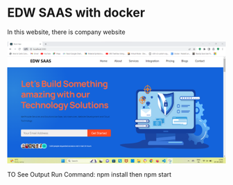 # EDW SAAS with docker #
In this website, there is company website 
<!--Image -->

![not found](./public/edwoutput.png)

TO See Output
Run Command: npm install
then npm start